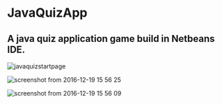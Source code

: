 # JavaQuizApp

## A java quiz application game build in Netbeans IDE.

![javaquizstartpage](https://cloud.githubusercontent.com/assets/11054880/21309473/8a60c178-c604-11e6-9562-ddbd84baa0cc.png)

![screenshot from 2016-12-19 15 56 25](https://cloud.githubusercontent.com/assets/11054880/21309474/8a612f8c-c604-11e6-9983-8475413df1d1.png)

![screenshot from 2016-12-19 15 56 09](https://cloud.githubusercontent.com/assets/11054880/21309475/8a619b52-c604-11e6-8f54-526ec98cead8.png)


